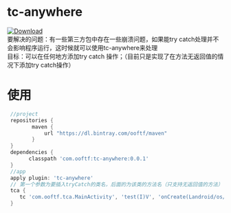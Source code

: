 # tc-anywhere
[ ![Download](https://api.bintray.com/packages/ooftf/maven/tc-anywhere/images/download.svg) ](https://bintray.com/ooftf/maven/tc-anywhere/_latestVersion)  
要解决的问题：有一些第三方包中存在一些崩溃问题，如果能try catch处理并不会影响程序运行，这时候就可以使用tc-anywhere来处理  
目标：可以在任何地方添加try catch 操作；（目前只是实现了在方法无返回值的情况下添加try catch操作）
# 使用
```groovy
 //project
 repositories {
        maven {
            url "https://dl.bintray.com/ooftf/maven"
        }
 }
 dependencies {
       classpath 'com.ooftf:tc-anywhere:0.0.1'
 }
 //app
 apply plugin: 'tc-anywhere'
 // 第一个参数为要插入tryCatch的类名，后面的为该类的方法名（只支持无返回值的方法）
 tca {
    tc 'com.ooftf.tca.MainActivity', 'test(I)V', 'onCreate(Landroid/os/Bundle;)V'
 }   
```
